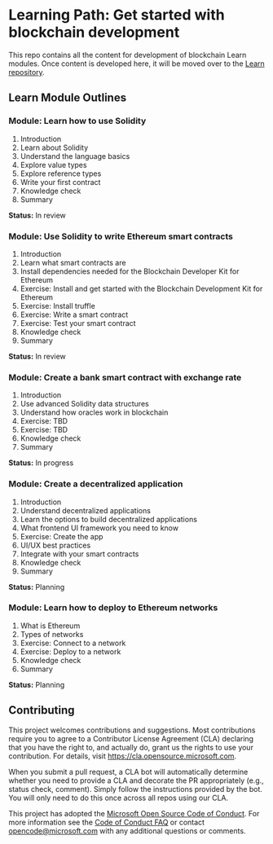 # Learning Path: Get started with blockchain development

This repo contains all the content for development of blockchain Learn modules. Once content is developed here, it will be moved over to the [Learn repository](https://github.com/MicrosoftDocs/learn-pr).

## Learn Module Outlines

### Module: Learn how to use Solidity

1. Introduction
2. Learn about Solidity
3. Understand the language basics
4. Explore value types
5. Explore reference types
6. Write your first contract
7. Knowledge check
8. Summary

**Status:** In review

### Module: Use Solidity to write Ethereum smart contracts

1. Introduction
2. Learn what smart contracts are
3. Install dependencies needed for the Blockchain Developer Kit for Ethereum
4. Exercise: Install and get started with the Blockchain Development Kit for Ethereum
5. Exercise: Install truffle
6. Exercise: Write a smart contract
7. Exercise: Test your smart contract
8. Knowledge check
9. Summary

**Status:** In review

### Module: Create a bank smart contract with exchange rate

1. Introduction
2. Use advanced Solidity data structures
3. Understand how oracles work in blockchain
4. Exercise: TBD
5. Exercise: TBD
6. Knowledge check
7. Summary

**Status:** In progress

### Module: Create a decentralized application

1. Introduction
2. Understand decentralized applications
3. Learn the options to build decentralized applications
4. What frontend UI framework you need to know
5. Exercise: Create the app
6. UI/UX best practices
7. Integrate with your smart contracts
8. Knowledge check
9. Summary

**Status:** Planning

### Module: Learn how to deploy to Ethereum networks

1. What is Ethereum
2. Types of networks
3. Exercise: Connect to a network
4. Exercise: Deploy to a network
5. Knowledge check
6. Summary

**Status:** Planning

## Contributing

This project welcomes contributions and suggestions.  Most contributions require you to agree to a
Contributor License Agreement (CLA) declaring that you have the right to, and actually do, grant us
the rights to use your contribution. For details, visit https://cla.opensource.microsoft.com.

When you submit a pull request, a CLA bot will automatically determine whether you need to provide
a CLA and decorate the PR appropriately (e.g., status check, comment). Simply follow the instructions
provided by the bot. You will only need to do this once across all repos using our CLA.

This project has adopted the [Microsoft Open Source Code of Conduct](https://opensource.microsoft.com/codeofconduct/).
For more information see the [Code of Conduct FAQ](https://opensource.microsoft.com/codeofconduct/faq/) or
contact [opencode@microsoft.com](mailto:opencode@microsoft.com) with any additional questions or comments.
